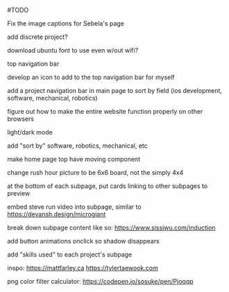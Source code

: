 #TODO

Fix the image captions for Sebela's page

add discrete project?

download ubuntu font to use even w/out wifi?

top navigation bar

develop an icon to add to the top navigation bar for myself

add a project navigation bar in main page to sort by field (ios development, software, mechanical, robotics)

figure out how to make the entire website function properly on other browsers

light/dark mode

add "sort by" software, robotics, mechanical, etc

make home page top have moving component

change rush hour picture to be 6x6 board, not the simply 4x4

at the bottom of each subpage, put cards linking to other subpages to preview

embed steve run video into subpage, similar to https://devansh.design/microgiant

break down subpage content like so: https://www.sissiwu.com/induction

add button animations onclick so shadow disappears

add "skills used" to each project's subpage


inspo:
https://mattfarley.ca
https://tylertaewook.com

png color filter calculator: https://codepen.io/sosuke/pen/Pjoqqp
